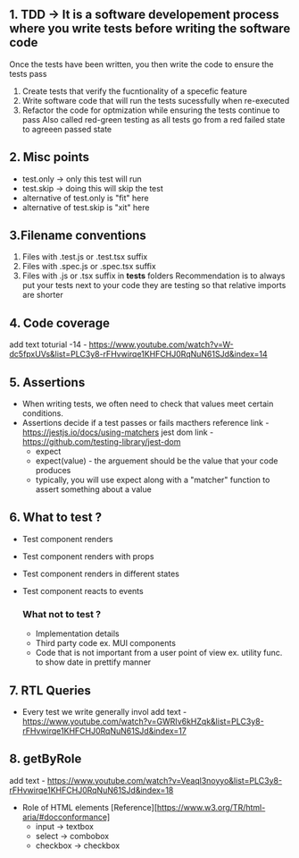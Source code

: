 ## 1. TDD -> It is a software developement process where you write tests before writing the software code

Once the tests have been written, you then write the code to ensure the tests pass

1. Create tests that verify the fucntionality of a specefic feature
2. Write software code that will run the tests sucessfully when re-executed
3. Refactor the code for optmization while ensuring the tests continue to pass
   Also called red-green testing as all tests go from a red failed state to agreeen passed state

## 2. Misc points

- test.only -> only this test will run
- test.skip -> doing this will skip the test
- alternative of test.only is "fit" here
- alternative of test.skip is "xit" here

## 3.Filename conventions

1. Files with .test.js or .test.tsx suffix
1. Files with .spec.js or .spec.tsx suffix
1. Files with .js or .tsx suffix in **tests** folders
   Recommendation is to always put your tests next to your code they are testing so that relative imports are shorter

## 4. Code coverage

add text toturial -14 - https://www.youtube.com/watch?v=W-dc5fpxUVs&list=PLC3y8-rFHvwirqe1KHFCHJ0RqNuN61SJd&index=14

## 5. Assertions

- When writing tests, we often need to check that values meet certain conditions.
- Assertions decide if a test passes or fails
  macthers reference link - https://jestjs.io/docs/using-matchers
  jest dom link - https://github.com/testing-library/jest-dom
  - expect
  - expect(value) - the arguement should be the value that your code produces
  - typically, you will use expect along with a "matcher" function to assert something about a value

## 6. What to test ?

- Test component renders
- Test component renders with props
- Test component renders in different states
- Test component reacts to events

  ### What not to test ?

  - Implementation details
  - Third party code ex. MUI components
  - Code that is not important from a user point of view ex. utility func. to show date in prettify manner

## 7. RTL Queries

- Every test we write generally invol
  add text - https://www.youtube.com/watch?v=GWRIv6kHZqk&list=PLC3y8-rFHvwirqe1KHFCHJ0RqNuN61SJd&index=17

## 8. getByRole

add text - https://www.youtube.com/watch?v=Veaql3noyyo&list=PLC3y8-rFHvwirqe1KHFCHJ0RqNuN61SJd&index=18

- Role of HTML elements [Reference][https://www.w3.org/TR/html-aria/#docconformance]
  - input -> textbox
  - select -> combobox
  - checkbox -> checkbox
